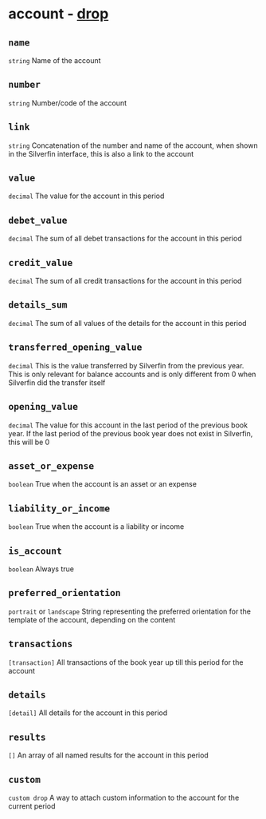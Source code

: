 # account - [drop](https://github.com/GetSilverfin/sf-templates/blob/master/README.md#drops)

## `name`

`string`
Name of the account

## `number`

`string`
Number/code of the account

## `link`

`string`
Concatenation of the number and name of the account, when shown in the Silverfin interface, this is also a link to the account

## `value`

`decimal`
The value for the account in this period

## `debet_value`

`decimal`
The sum of all debet transactions for the account in this period

## `credit_value`

`decimal`
The sum of all credit transactions for the account in this period

## `details_sum`

`decimal`
The sum of all values of the details for the account in this period

## `transferred_opening_value`

`decimal`
This is the value transferred by Silverfin from the previous year. This is only relevant for balance accounts and is only different from 0 when Silverfin did the transfer itself

## `opening_value`

`decimal`
The value for this account in the last period of the previous book year. If the last period of the previous book year does not exist in Silverfin, this will be 0

## `asset_or_expense`

`boolean`
True when the account is an asset or an expense

## `liability_or_income`

`boolean`
True when the account is a liability or income

## `is_account`

`boolean`
Always true

## `preferred_orientation`
`portrait` or `landscape`
String representing the preferred orientation for the template of the account, depending on the content

## `transactions`

`[transaction]`
All transactions of the book year up till this period for the account

## `details`

`[detail]`
All details for the account in this period

## `results`

`[]`
An array of all named results for the account in this period

## `custom`

`custom drop`
A way to attach custom information to the account for the current period




